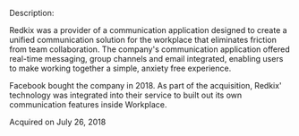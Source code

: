 Description:

Redkix was a provider of a communication application designed to create a unified communication solution for the workplace that eliminates friction from team collaboration. The company's communication application offered real-time messaging, group channels and email integrated, enabling users to make working together a simple, anxiety free experience.

Facebook bought the company in 2018. As part of the acquisition, Redkix' technology was integrated into their service to built out its own communication features inside Workplace.

Acquired on July 26, 2018